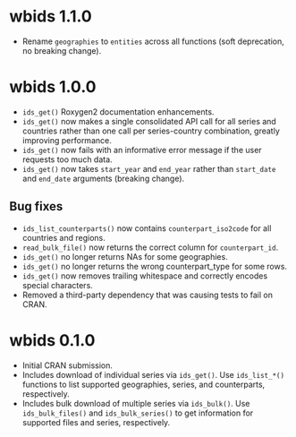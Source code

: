 # wbids 1.1.0

* Rename `geographies` to `entities` across all functions (soft deprecation, no breaking change).

# wbids 1.0.0

* `ids_get()` Roxygen2 documentation enhancements.
* `ids_get()` now makes a single consolidated API call for all series and countries rather than one call per series-country combination, greatly improving performance.
* `ids_get()` now fails with an informative error message if the user requests too much data.
* `ids_get()` now takes `start_year` and `end_year` rather than `start_date` and `end_date` arguments (breaking change).

## Bug fixes

* `ids_list_counterparts()` now contains `counterpart_iso2code` for all countries and regions.
* `read_bulk_file()` now returns the correct column for `counterpart_id`.
* `ids_get()` no longer returns NAs for some geographies.
* `ids_get()` no longer returns the wrong counterpart_type for some rows.
* `ids_get()` now removes trailing whitespace and correctly encodes special characters.
* Removed a third-party dependency that was causing tests to fail on CRAN.

# wbids 0.1.0

* Initial CRAN submission.
* Includes download of individual series via `ids_get()`. Use `ids_list_*()` functions to list supported geographies, series, and counterparts, respectively. 
* Includes bulk download of multiple series via `ids_bulk()`. Use `ids_bulk_files()` and `ids_bulk_series()` to get information for supported files and series, respectively.
